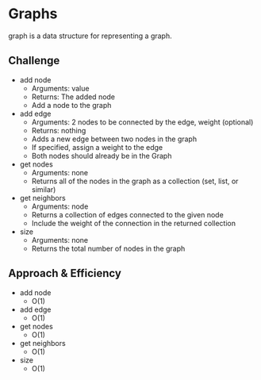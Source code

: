 # Graphs

graph is a data structure for representing a graph.

## Challenge

- add node
  - Arguments: value
  - Returns: The added node
  - Add a node to the graph
- add edge
  - Arguments: 2 nodes to be connected by the edge, weight (optional)
  - Returns: nothing
  - Adds a new edge between two nodes in the graph
  - If specified, assign a weight to the edge
  - Both nodes should already be in the Graph
- get nodes
  - Arguments: none
  - Returns all of the nodes in the graph as a collection (set, list, or similar)
- get neighbors
  - Arguments: node
  - Returns a collection of edges connected to the given node
  - Include the weight of the connection in the returned collection
- size
  - Arguments: none
  - Returns the total number of nodes in the graph

## Approach & Efficiency

- add node
  - O(1)
- add edge
  - O(1)
- get nodes
  - O(1)
- get neighbors
  - O(1)
- size
  - O(1)
